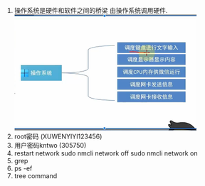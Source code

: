 1. 操作系统是硬件和软件之间的桥梁
由操作系统调用硬件.
![](2022-11-14-17-06-27.png)
2. root密码 (XUWENYIYI123456)
3. 用户密码kntwo (305750)
4. restart network
sudo nmcli network off
sudo nmcli network on
5. grep
6. ps -ef
7. tree command